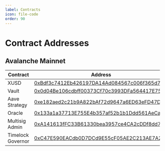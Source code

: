```yaml
---
label: Contracts
icon: file-code
order: 90
---
```


# Contract Addresses

## Avalanche Mainnet
| Contract | Address |
| --- | --------- |
|XUSD |[0xBdf3c7412Eb426197DA14Ad084567c006f365d76](https://snowtrace.io/address/0xBdf3c7412Eb426197DA14Ad084567c006f365d76#code) |
|Vault |[0x0d04Be106cdbff00373Cf70c3993DFa564417E75](https://snowtrace.io/address/0x0d04Be106cdbff00373Cf70c3993DFa564417E75#code) |
|Aave Strategy |[0xe182aed2c21b9A822bAf72d9647a6ED63eFD47DC](https://snowtrace.io/address/0xe182aed2c21b9A822bAf72d9647a6ED63eFD47DC#code) |
|Oracle |[0x133a1a37713E755E4b357af52b1b1Ddd561AeCa7](https://snowtrace.io/address/0x133a1a37713E755E4b357af52b1b1Ddd561AeCa7#code) |
|Multisig Admin |[0xA141613fFC33B61330bea3957ce4CA2cDDf8dd74](https://snowtrace.io/address/0xA141613fFC33B61330bea3957ce4CA2cDDf8dd74#code) |
|Timelock Governor |[0xC47E590EACdb0D7DCd9E55cF05AE2C213AE7A213](https://snowtrace.io/address/0xC47E590EACdb0D7DCd9E55cF05AE2C213AE7A213#code) |
